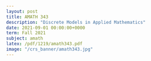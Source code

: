 ```yaml
---
layout: post
title: AMATH 343
description: "Discrete Models in Applied Mathematics"
date: 2021-09-01 00:00:00+0000
term: Fall 2021
subject: amath
latex: /pdf/1219/amath343.pdf
image: "/crs_banner/amath343.jpg"
---
```

